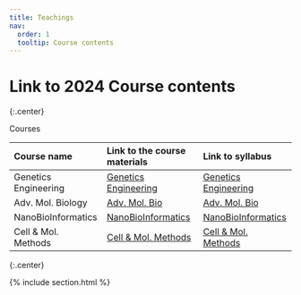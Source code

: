 ```yaml
---
title: Teachings
nav:
  order: 1
  tooltip: Course contents
---
```


# <i class="fas fa-chalkboard-teacher"></i>Link to 2024 Course contents 


{:.center}

Courses


|Course name|	Link to the course materials|	Link to syllabus|
| :---         |     :---      |          :--- |
|Genetics Engineering|	[Genetics Engineering](https://docs.google.com/spreadsheets/u/0/d/1fpiKJ-WMVQmoNc4lJlSeQeTlLad1Lzp7k1ZusvsG25I/edit)|	[Genetics Engineering](https://drive.google.com/file/d/1y8JSD8hfIQETUKbDeZNMkKWB6m1ws1yA/view?usp=sharing)|
|Adv. Mol. Biology|	[Adv. Mol. Bio](https://docs.google.com/spreadsheets/u/0/d/1S4SY0pgTcgFESI8U7vhl-rD-mh76QpHoizZUkhoFSoA/edit)|	[Adv. Mol. Bio](https://drive.google.com/file/d/1GjHaOP9l3igo8l5X5ZuFOlM68ViQUgiJ/view?usp=sharing)|
|NanoBioInformatics|	[NanoBioInformatics](https://docs.google.com/spreadsheets/d/1sl7o6rG-Elo041N170dXAGUlCxBxZtb7tpTuklbiwo4/edit?usp=drive_link)|	[NanoBioInformatics]()|
|Cell & Mol. Methods|	[Cell & Mol. Methods](https://docs.google.com/spreadsheets/u/0/d/1JFPB4lk2YJFtb3NQLwNcAaLns-3v9jYhbQAJufPPVTs/edit)|	[Cell & Mol. Methods](https://drive.google.com/file/d/1cLRmsMCXwrBVvUPLhGOdAkSWW1LJ8aPr/view?usp=sharing)|

{:.center}

{% include section.html %}

